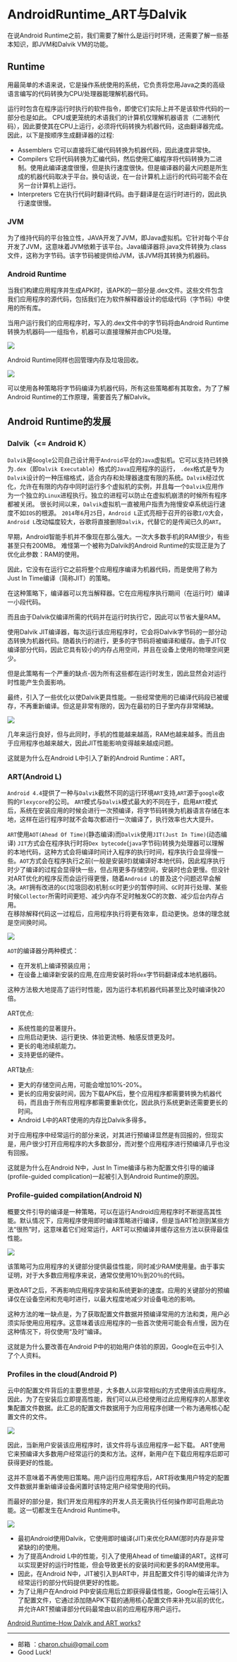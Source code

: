 AndroidRuntime_ART与Dalvik
===
在说Android Runtime之前，我们需要了解什么是运行时环境，还需要了解一些基本知识，即JVM和Dalvik VM的功能。 

## Runtime

用最简单的术语来说，它是操作系统使用的系统，它负责将您用Java之类的高级语言编写的代码转换为CPU/处理器能理解机器代码。

运行时包含在程序运行时执行的软件指令，即使它们实际上并不是该软件代码的一部分也是如此。
CPU或更笼统的术语我们的计算机仅理解机器语言（二进制代码），因此要使其在CPU上运行，必须将代码转换为机器代码，这由翻译器完成。
因此，以下是按顺序生成翻译器的过程: 
- Assemblers
    它可以直接将汇编代码转换为机器代码，因此速度非常快。
- Compilers
    它将代码转换为汇编代码，然后使用汇编程序将代码转换为二进制。使用此编译速度很慢，但是执行速度很快。但是编译器的最大问题是所生成的机器代码取决于平台。换句话说，在一台计算机上运行的代码可能不会在另一台计算机上运行。
- Interpreters
    它在执行代码时翻译代码。由于翻译是在运行时进行的，因此执行速度很慢。
### JVM
为了维持代码的平台独立性，JAVA开发了JVM，即Java虚拟机。它针对每个平台开发了JVM，这意味着JVM依赖于该平台。Java编译器将.java文件转换为.class文件，这称为字节码。该字节码被提供给JVM，该JVM将其转换为机器码。

### Android Runtime

当我们构建应用程序并生成APK时，该APK的一部分是.dex文件。这些文件包含我们应用程序的源代码，包括我们在为软件解释器设计的低级代码（字节码）中使用的所有库。

当用户运行我们的应用程序时，写入的.dex文件中的字节码将由Android Runtime转换为机器码—一组指令，机器可以直接理解并由CPU处理。

![](https://raw.githubusercontent.com/CharonChui/Pictures/master/dex_local_code.png)

Android Runtime同样也回管理内存及垃圾回收。



![](https://raw.githubusercontent.com/CharonChui/Pictures/master/jvm_dvm.png)



可以使用各种策略将字节码编译为机器代码，所有这些策略都有其取舍。为了了解Android Runtime的工作原理，需要首先了解Dalvik。



## Android Runtime的发展

### Dalvik（<= Android K）

`Dalvik`是`Google`公司自己设计用于`Android`平台的`Java`虚拟机。它可以支持已转换为`.dex`（即`Dalvik Executable`）格式的`Java`应用程序的运行，
`.dex`格式是专为`Dalvik`设计的一种压缩格式，适合内存和处理器速度有限的系统。`Dalvik`经过优化，允许在有限的内存中同时运行多个虚拟机的实例，并且每一个`Dalvik`应用作为一个独立的`Linux`进程执行。独立的进程可以防止在虚拟机崩溃的时候所有程序都被关闭。
很长时间以来，`Dalvik`虚拟机一直被用户指责为拖慢安卓系统运行速度不如`IOS`的根源。
`2014`年`6`月`25`日，`Android L`正式亮相于召开的谷歌`I/O`大会，`Android L`改动幅度较大，谷歌将直接删除`Dalvik`，代替它的是传闻已久的`ART`。



早期，Android智能手机并不像现在那么强大。一次大多数手机的RAM很少，有些甚至只有200MB。
难怪第一个被称为Dalvik的Android Runtime的实现正是为了优化此参数：RAM的使用。

因此，它没有在运行它之前将整个应用程序编译为机器代码，而是使用了称为Just In Time编译（简称JIT）的策略。

在这种策略下，编译器可以充当解释器。它在应用程序执行期间（在运行时）编译一小段代码。

而且由于Dalvik仅编译所需的代码并在运行时执行它，因此可以节省大量RAM。

使用Dalvik JIT编译器，每次运行该应用程序时，它会将Dalvik字节码的一部分动态转换为机器代码。随着执行的进行，更多的字节码将被编译和缓存。由于JIT仅编译部分代码，因此它具有较小的内存占用空间，并且在设备上使用的物理空间更少。

但是此策略有一个严重的缺点-因为所有这些都在运行时发生，因此显然会对运行时性能产生负面影响。

最终，引入了一些优化以使Dalvik更具性能。一些经常使用的已编译代码段已被缓存，不再重新编译。但这是非常有限的，因为在最初的日子里内存非常稀缺。

![](https://raw.githubusercontent.com/CharonChui/Pictures/master/dalvik_jit.png)

几年来运行良好，但与此同时，手机的性能越来越高，RAM也越来越多。而且由于应用程序也越来越大，因此JIT性能影响变得越来越成问题。

这就是为什么在Android L中引入了新的Android Runtime：ART。



### ART(Android L)

`Android 4.4`提供了一种与`Dalvik`截然不同的运行环境`ART`支持,`ART`源于`google`收购的`Flexycore`的公司。
`ART`模式与`Dalvik`模式最大的不同在于，启用`ART`模式后，系统在安装应用的时候会进行一次预编译，将字节码转换为机器语言存储在本地，这样在运行程序时就不会每次都进行一次编译了，执行效率也大大提升。

`ART`使用`AOT(Ahead Of Time)`(静态编译)而`Dalvik`使用`JIT(Just In Time)`(动态编译)
`JIT`方式会在程序执行时将`Dex bytecode`(`java`字节码)转换为处理器可以理解的本地代码，这种方式会将编译时间计入程序的执行时间，程序执行会显得慢一些。`AOT`方式会在程序执行之前(一般是安装时)就编译好本地代码，因此程序执行时少了编译的过程会显得快一些，但占用更多存储空间，安装时也会更慢。但没针对ART优化的程序反而会运行得更慢，随着`Android L`的普及这个问题迟早会解决。`ART`拥有改进的`GC`(垃圾回收)机制:`GC`时更少的暂停时间、`GC`时并行处理、某些时候`Collector`所需时间更短、减少内存不足时触发GC的次数、减少后台内存占用。   
在移除解释代码这一过程后，应用程序执行将更有效率，启动更快。总体的理念就是空间换时间。

![](https://raw.githubusercontent.com/CharonChui/Pictures/master/dvm_art.png)

`AOT`的编译器分两种模式：            

- 在开发机上编译预装应用；
- 在设备上编译新安装的应用,在应用安装时将`dex`字节码翻译成本地机器码。



这种方法极大地提高了运行时性能，因为运行本机机器代码甚至比及时编译快20倍。

ART优点:     

- 系统性能的显著提升。
- 应用启动更快、运行更快、体验更流畅、触感反馈更及时。
- 更长的电池续航能力。
- 支持更低的硬件。

ART缺点:       

- 更大的存储空间占用，可能会增加10%-20%。
- 更长的应用安装时间，因为下载APK后，整个应用程序都需要转换为机器代码，而且由于所有应用程序都需要重新优化，因此执行系统更新还需要更长的时间。
- Android L中的ART使用的内存比Dalvik多得多。



对于应用程序中经常运行的部分来说，对其进行预编译显然是有回报的，但现实是，用户很少打开应用程序的大多数部分，而对整个应用程序进行预编译几乎也没有回报。

这就是为什么在Android N中，Just In Time编译与称为配置文件引导的编译(profile-guided complication)一起被引入到Android Runtime的原因。

### Profile-guided compilation(Android N)

概要文件引导的编译是一种策略，可以在运行Android应用程序时不断提高其性能。默认情况下，应用程序使用即时编译策略进行编译，但是当ART检测到某些方法“很热”时，这意味着它们经常运行，ART可以预编译并缓存这些方法以获得最佳性能。

![](https://raw.githubusercontent.com/CharonChui/Pictures/master/art_profile_guide.png)

该策略可为应用程序的关键部分提供最佳性能，同时减少RAM使用量。由于事实证明，对于大多数应用程序来说，通常仅使用10％到20％的代码。

更改ART之后，不再影响应用程序安装和系统更新的速度。应用的关键部分的预编译仅在设备空闲和充电时进行，以最大程度地减少对设备电池的影响。



这种方法的唯一缺点是，为了获取配置文件数据并预编译常用的方法和类，用户必须实际使用应用程序。这意味着该应用程序的一些首次使用可能会有点慢，因为在这种情况下，将仅使用“及时”编译。

这就是为什么要改善在Android P中的初始用户体验的原因，Google在云中引入了个人资料。

### Profiles in the cloud(Android P)

云中的配置文件背后的主要思想是，大多数人以非常相似的方式使用该应用程序。因此，为了在安装后立即提高性能，我们可以从已经使用过此应用程序的人那里收集配置文件数据。此汇总的配置文件数据用于为应用程序创建一个称为通用核心配置文件的文件。

![](https://raw.githubusercontent.com/CharonChui/Pictures/master/profiles_in_cloud.png)

因此，当新用户安装该应用程序时，该文件将与该应用程序一起下载。 ART使用它来预编译大多数用户经常运行的类和方法。这样，新用户在下载应用程序后即可获得更好的性能。

这并不意味着不再使用旧策略。用户运行应用程序后，ART将收集用户特定的配置文件数据并重新编译设备闲置时该特定用户经常使用的代码。

而最好的部分是，我们开发应用程序的开发人员无需执行任何操作即可启用此功能。这一切都发生在Android Runtime中。

![](https://raw.githubusercontent.com/CharonChui/Pictures/master/android_runtime_change.png)



- 最初Android使用Dalvik，它使用即时编译(JIT)来优化RAM(那时内存是非常紧缺的)的使用。
- 为了提高Android L中的性能，引入了使用Ahead of time编译的ART。这样可以实现更好的运行时性能，但会导致更长的安装时间和更多的RAM使用率。
- 因此，在Android N中，JIT被引入到ART中，并且配置文件引导的编译允许为经常运行的部分代码提供更好的性能。
- 为了让用户在Android P中安装应用后立即获得最佳性能，Google在云端引入了配置文件，它通过添加随APK下载的通用核心配置文件来补充以前的优化，并允许ART预编译部分代码最常由以前的应用程序用户运行。





[Android Runtime-How Dalvik and ART works?](https://www.youtube.com/watch?v=0J1bm585UCc&t=27s)


---

- 邮箱 ：charon.chui@gmail.com  
- Good Luck! 